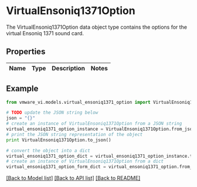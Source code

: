 # VirtualEnsoniq1371Option

The VirtualEnsoniq1371Option data object type contains the options for the virtual Ensoniq 1371 sound card. 

## Properties
Name | Type | Description | Notes
------------ | ------------- | ------------- | -------------

## Example

```python
from vmware_vi.models.virtual_ensoniq1371_option import VirtualEnsoniq1371Option

# TODO update the JSON string below
json = "{}"
# create an instance of VirtualEnsoniq1371Option from a JSON string
virtual_ensoniq1371_option_instance = VirtualEnsoniq1371Option.from_json(json)
# print the JSON string representation of the object
print VirtualEnsoniq1371Option.to_json()

# convert the object into a dict
virtual_ensoniq1371_option_dict = virtual_ensoniq1371_option_instance.to_dict()
# create an instance of VirtualEnsoniq1371Option from a dict
virtual_ensoniq1371_option_form_dict = virtual_ensoniq1371_option.from_dict(virtual_ensoniq1371_option_dict)
```
[[Back to Model list]](../README.md#documentation-for-models) [[Back to API list]](../README.md#documentation-for-api-endpoints) [[Back to README]](../README.md)


